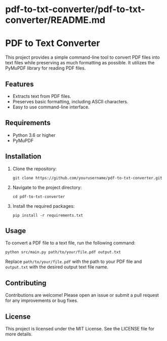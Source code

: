 # pdf-to-txt-converter/pdf-to-txt-converter/README.md

# PDF to Text Converter

This project provides a simple command-line tool to convert PDF files into text files while preserving as much formatting as possible. It utilizes the PyMuPDF library for reading PDF files.

## Features

- Extracts text from PDF files.
- Preserves basic formatting, including ASCII characters.
- Easy to use command-line interface.

## Requirements

- Python 3.6 or higher
- PyMuPDF

## Installation

1. Clone the repository:

   ```
   git clone https://github.com/yourusername/pdf-to-txt-converter.git
   ```

2. Navigate to the project directory:

   ```
   cd pdf-to-txt-converter
   ```

3. Install the required packages:

   ```
   pip install -r requirements.txt
   ```

## Usage

To convert a PDF file to a text file, run the following command:

```
python src/main.py path/to/your/file.pdf output.txt
```

Replace `path/to/your/file.pdf` with the path to your PDF file and `output.txt` with the desired output text file name.

## Contributing

Contributions are welcome! Please open an issue or submit a pull request for any improvements or bug fixes.

## License

This project is licensed under the MIT License. See the LICENSE file for more details.